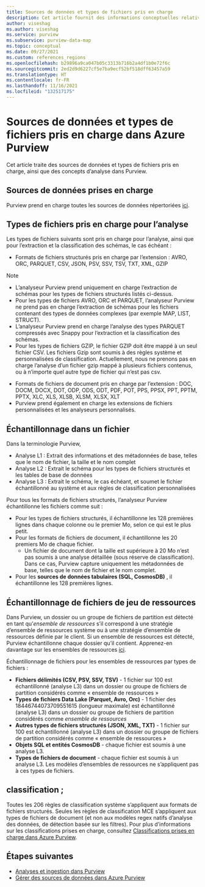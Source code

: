 ```yaml
---
title: Sources de données et types de fichiers pris en charge
description: Cet article fournit des informations conceptuelles relatives aux sources de données et types de fichiers pris en charge dans Purview.
author: viseshag
ms.author: viseshag
ms.service: purview
ms.subservice: purview-data-map
ms.topic: conceptual
ms.date: 09/27/2021
ms.custom: references_regions
ms.openlocfilehash: b29896a9ca047b05c3313b716b2a4df1b0e72f6c
ms.sourcegitcommit: 2ed2d9d6227cf5e7ba9ecf52bf518dff63457a59
ms.translationtype: HT
ms.contentlocale: fr-FR
ms.lasthandoff: 11/16/2021
ms.locfileid: "132517175"
---
```

# <a name="supported-data-sources-and-file-types-in-azure-purview"></a>Sources de données et types de fichiers pris en charge dans Azure Purview

Cet article traite des sources de données et types de fichiers pris en charge, ainsi que des concepts d’analyse dans Purview.

## <a name="supported-data-sources"></a>Sources de données prises en charge

Purview prend en charge toutes les sources de données répertoriées [ici](purview-connector-overview.md).

## <a name="file-types-supported-for-scanning"></a>Types de fichiers pris en charge pour l’analyse

Les types de fichiers suivants sont pris en charge pour l’analyse, ainsi que pour l’extraction et la classification des schémas, le cas échéant :

- Formats de fichiers structurés pris en charge par l’extension : AVRO, ORC, PARQUET, CSV, JSON, PSV, SSV, TSV, TXT, XML, GZIP
 > [!Note]
 > * L’analyseur Purview prend uniquement en charge l’extraction de schémas pour les types de fichiers structurés listés ci-dessus.
 > * Pour les types de fichiers AVRO, ORC et PARQUET, l’analyseur Purview ne prend pas en charge l’extraction de schémas pour les fichiers contenant des types de données complexes (par exemple MAP, LIST, STRUCT). 
 > * L’analyseur Purview prend en charge l’analyse des types PARQUET compressés avec Snappy pour l’extraction et la classification des schémas. 
 > * Pour les types de fichiers GZIP, le fichier GZIP doit être mappé à un seul fichier CSV. 
 > Les fichiers Gzip sont soumis à des règles système et personnalisées de classification. Actuellement, nous ne prenons pas en charge l’analyse d’un fichier gzip mappé à plusieurs fichiers contenus, ou à n’importe quel autre type de fichier qui n’est pas csv. 
- Formats de fichiers de document pris en charge par l’extension : DOC, DOCM, DOCX, DOT, ODP, ODS, ODT, PDF, POT, PPS, PPSX, PPT, PPTM, PPTX, XLC, XLS, XLSB, XLSM, XLSX, XLT
- Purview prend également en charge les extensions de fichiers personnalisées et les analyseurs personnalisés.

## <a name="sampling-within-a-file"></a>Échantillonnage dans un fichier

Dans la terminologie Purview,
- Analyse L1 : Extrait des informations et des métadonnées de base, telles que le nom de fichier, la taille et le nom complet
- Analyse L2 : Extrait le schéma pour les types de fichiers structurés et les tables de base de données
- Analyse L3 : Extrait le schéma, le cas échéant, et soumet le fichier échantillonné au système et aux règles de classification personnalisées

Pour tous les formats de fichiers structurés, l’analyseur Purview échantillonne les fichiers comme suit :

- Pour les types de fichiers structurés, il échantillonne les 128 premières lignes dans chaque colonne ou le premier Mo, selon ce qui est le plus petit.
- Pour les formats de fichiers de document, il échantillonne les 20 premiers Mo de chaque fichier.
    - Un fichier de document dont la taille est supérieure à 20 Mo n’est pas soumis à une analyse détaillée (sous réserve de classification). Dans ce cas, Purview capture uniquement les métadonnées de base, telles que le nom de fichier et le nom complet.
- Pour les **sources de données tabulaires (SQL, CosmosDB)** , il échantillonne les 128 premières lignes. 

## <a name="resource-set-file-sampling"></a>Échantillonnage de fichiers de jeu de ressources

Dans Purview, un dossier ou un groupe de fichiers de partition est détecté en tant qu’*ensemble de ressources* s’il correspond à une stratégie d’ensemble de ressources système ou à une stratégie d’ensemble de ressources définie par le client. Si un ensemble de ressources est détecté, Purview échantillonne chaque dossier qu’il contient. Apprenez-en davantage sur les ensembles de ressources [ici](concept-resource-sets.md).

Échantillonnage de fichiers pour les ensembles de ressources par types de fichiers :

- **Fichiers délimités (CSV, PSV, SSV, TSV)** - 1 fichier sur 100 est échantillonné (analyse L3) dans un dossier ou groupe de fichiers de partition considérés comme « ensemble de ressources »
- **Types de fichiers Data Lake (Parquet, Avro, Orc)** - 1 fichier des 18446744073709551615 (longueur maximale) est échantillonné (analyse L3) dans un dossier ou groupe de fichiers de partition considérés comme *ensemble de ressources*
- **Autres types de fichiers structurés (JSON, XML, TXT)** - 1 fichier sur 100 est échantillonné (analyse L3) dans un dossier ou groupe de fichiers de partition considérés comme « ensemble de ressources »
- **Objets SQL et entités CosmosDB** - chaque fichier est soumis à une analyse L3.
- **Types de fichiers de document** - chaque fichier est soumis à un analyse L3. Les modèles d’ensembles de ressources ne s’appliquent pas à ces types de fichiers.

## <a name="classification"></a>classification ;

Toutes les 206 règles de classification système s’appliquent aux formats de fichiers structurés. Seules les règles de classification MCE s’appliquent aux types de fichiers de document (et non aux modèles regex natifs d’analyse des données, de détection basée sur les filtres). Pour plus d’informations sur les classifications prises en charge, consultez [Classifications prises en charge dans Azure Purview](supported-classifications.md).

## <a name="next-steps"></a>Étapes suivantes

- [Analyses et ingestion dans Purview](concept-scans-and-ingestion.md)
- [Gérer des sources de données dans Azure Purview](manage-data-sources.md)

